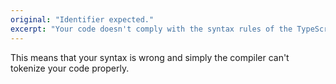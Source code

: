 ```yaml
---
original: "Identifier expected."
excerpt: "Your code doesn't comply with the syntax rules of the TypeScript language"
---
```


This means that your syntax is wrong and simply the compiler can't tokenize your code properly.
